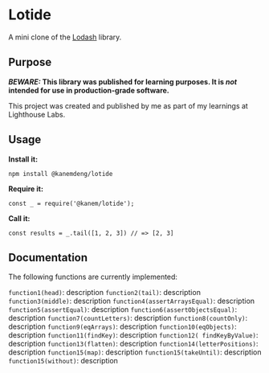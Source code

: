 # Lotide

A mini clone of the [Lodash](https://lodash.com) library.

## Purpose

**_BEWARE:_ This library was published for learning purposes. It is _not_ intended for use in production-grade software.**

This project was created and published by me as part of my learnings at Lighthouse Labs. 

## Usage

**Install it:**

`npm install @kanemdeng/lotide`

**Require it:**

`const _ = require('@kanem/lotide');`

**Call it:**

`const results = _.tail([1, 2, 3]) // => [2, 3]`

## Documentation

The following functions are currently implemented:

`function1(head)`: description
`function2(tail)`: description
`function3(middle)`: description
`function4(assertArraysEqual)`: description
`function5(assertEqual)`: description
`function6(assertObjectsEqual)`: description
`function7(countLetters)`: description
`function8(countOnly)`: description
`function9(eqArrays)`: description
`function10(eqObjects)`: description
`function11(findKey)`: description
`function12( findKeyByValue)`: description
`function13(flatten)`: description
`function14(letterPositions)`: description
`function15(map)`: description
`function15(takeUntil)`: description
`function15(without)`: description
 
 